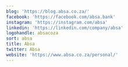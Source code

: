 ```yaml
---
blog: 'https://blog.absa.co.za/'
facebook: 'https://facebook.com/absa.bank'
instagram: 'https://instagram.com/absa'
linkedin: 'https://linkedin.com/company/absa'
logohandle: absacoza
sort: absa
title: Absa
twitter: Absa
website: 'https://www.absa.co.za/personal/'
---
```

